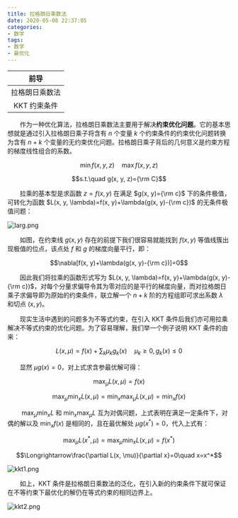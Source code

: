 ```yaml
---
title: 拉格朗日乘数法
date: 2020-05-08 22:37:05
categories: 
- 数学
tags:
- 数学
- 最优化
---
```


|前导
|:-:
|拉格朗日乘数法
|KKT 约束条件

&emsp;&emsp;作为一种优化算法，拉格朗日乘数法主要用于解决**约束优化问题**。它的基本思想就是通过引入拉格朗日乘子将含有 $n$ 个变量 $k$ 个约束条件的约束优化问题转换为含有 $n+k$ 个变量的无约束优化问题。拉格朗日乘子背后的几何意义是约束方程的梯度线性组合的系数。

$$\min f(x, y, z)\quad\max f(x, y, z)$$

$$s.t.\quad g(x, y, z)={\rm C}$$

&emsp;&emsp;拉乘的基本型是求函数 $z=f(x, y)$ 在满足 $g(x, y)={\rm c}$ 下的条件极值，可转化为函数 $L(x, y, \lambda)=f(x, y)+\lambda(g(x, y)-{\rm c})$ 的无条件极值问题：

![larg.png](https://i.loli.net/2020/05/08/i5FIRBenLSfKzgm.png)

&emsp;&emsp;如图，在约束线 $g(x, y)$ 存在的前提下我们很容易就能找到 $f(x, y)$ 等值线簇出现极值的位点，该点处 $f$ 和 $g$ 的梯度向量平行，即：

$$\nabla[f(x, y)+\lambda(g(x, y)-{\rm c})]=0$$

&emsp;&emsp;因此我们将拉乘的函数形式写为 $L(x, y, \lambda)=f(x, y)+\lambda(g(x, y)-{\rm c})$，对每个分量求偏导令其为零对应的是平行的梯度向量，而对拉格朗日乘子求偏导即为原始的约束条件，联立解一个 $n+k$ 阶的方程组即可求出系数 $\lambda$ 和切点 $(x, y)$。

&emsp;&emsp;现实生活中遇到的问题多为不等式约束，在引入 KKT 条件后我们亦可用拉乘解决不等式约束的优化问题。为了容易理解，我们举一个例子说明 KKT 条件的由来：

$$L(x, \mu)=f(x)+\sum_k\mu_kg_k(x)\quad\mu_k\geq0, g_k(x)\leq0$$

&emsp;&emsp;显然 $\mu g(x)=0$，对上式求含参最优解可得：

$$\max_\mu L(x, \mu)=f(x)$$

$$\max_\mu\min_xL(x, \mu)=\min_x\max_\mu L(x, \mu)=\min_xf(x)$$

&emsp;&emsp; $\max_\mu\min_xL$ 和 $\min_x\max_\mu L$ 互为对偶问题，上式表明在满足一定条件下，对偶的解以及 $\min_xf(x)$ 是相同的，且在最优解处 $\mu g(x^*)=0$，代入上式有：

$$\max_\mu L(x^*, \mu)=\max_\mu\min_xL(x, \mu)=f(x^*)$$

$$\Longrightarrow\frac{\partial L(x, \mu)}{\partial x}=0\quad x=x^*$$

![kkt1.png](https://i.loli.net/2020/05/08/naidugD7OK1WR5m.png)

&emsp;&emsp;如上，KKT 条件是拉格朗日乘数法的泛化，在引入新的约束条件下就可保证在不等约束下最优化的解仍在等式约束的相同边界上。

![kkt2.png](https://i.loli.net/2020/05/08/9VOc8PlEwNGYvq6.png)